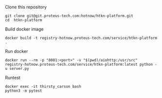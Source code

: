 
Clone this repository

```
git clone git@git.proteus-tech.com:hotnow/htkn-platform.git
cd  htkn-platform
```

Build docker image
```
docker build -t registry-hotnow.proteus-tech.com/service/htkn-platform .
```

Run docker
```
docker run --rm -p "8081:<port>" -v "$(pwd)/aiohttp:/usr/src" registry-hotnow.proteus-tech.com/service/htkn-platform:latest python -u server.py
```

Runtest
```
docker exec -it thirsty_carson bash
python3 -m pytest
```